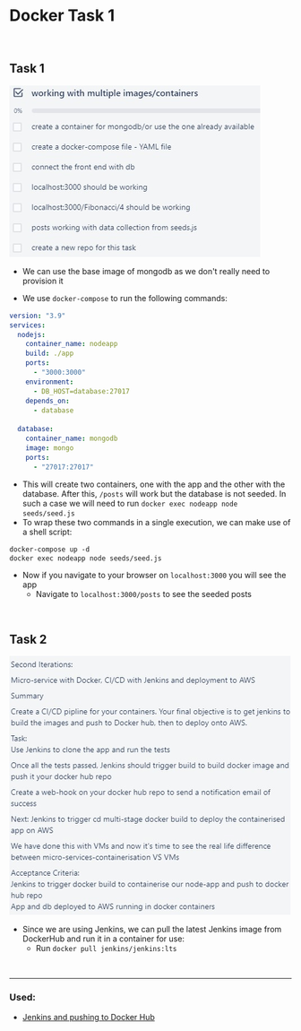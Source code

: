 # Docker Task 1

<br>

## Task 1

![](images/task1.jpg)

- We can use the base image of mongodb as we don't really need to provision it

- We use `docker-compose` to run the following commands:
```yaml
version: "3.9"
services:
  nodejs:
    container_name: nodeapp
    build: ./app
    ports: 
      - "3000:3000"
    environment:
      - DB_HOST=database:27017
    depends_on:
      - database

  database:
    container_name: mongodb
    image: mongo
    ports: 
      - "27017:27017"
```

- This will create two containers, one with the app and the other with the database. After this, `/posts` will work but the database is not seeded. In such a case we will need to run `docker exec nodeapp node seeds/seed.js`
- To wrap these two commands in a single execution, we can make use of a shell script:
```shell
docker-compose up -d
docker exec nodeapp node seeds/seed.js
```

- Now if you navigate to your browser on `localhost:3000` you will see the app
    - Navigate to `localhost:3000/posts` to see the seeded posts

<br>

## Task 2 

![](images/task2.jpg)

- Since we are using Jenkins, we can pull the latest Jenkins image from DockerHub and run it in a container for use:
    - Run `docker pull jenkins/jenkins:lts`

<br>

---

### Used:
- [Jenkins and pushing to Docker Hub](https://medium.com/swlh/jenkins-pipeline-to-create-docker-image-and-push-to-docker-hub-721919512f2)